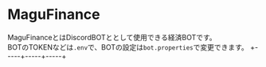 # MaguFinance  
MaguFinanceとはDiscordBOTととして使用できる経済BOTです。  
BOTのTOKENなどは`.env`で、BOTの設定は`bot.properties`で変更できます。
+-----+-----+-----+
